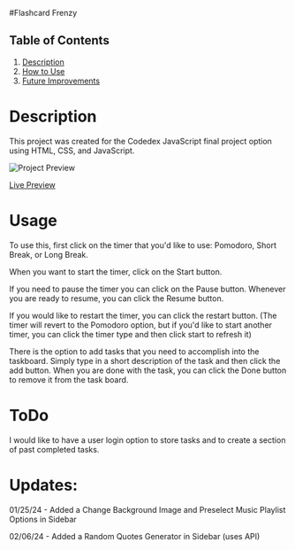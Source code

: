 #Flashcard Frenzy
## Table of Contents
1. [Description](#Description)
2. [How to Use](#Usage)
3. [Future Improvements](#ToDo)


# Description
This project was created for the Codedex JavaScript final project option using HTML, CSS, and JavaScript. 

![Project Preview](https://firebasestorage.googleapis.com/v0/b/codedex-io.appspot.com/o/community%2Ffinal-project%2Fpost%2FgF476udi9G5p5n8leR3S%2FScreenshot%202023-12-27%20085614.png?alt=media&token=2706ac1b-4808-480f-bb3e-203150b8516a)

[Live Preview](https://pomodoro-kuklinski.vercel.app/)

# Usage

To use this, first click on the timer that you'd like to use: Pomodoro, Short Break, or Long Break.

When you want to start the timer, click on the Start button.

If you need to pause the timer you can click on the Pause button. Whenever you are ready to resume, you can click the Resume button.

If you would like to restart the timer, you can click the restart button. 
(The timer will revert to the Pomodoro option, but if you'd like to start another timer, you can click the timer type and then click start to refresh it)

There is the option to add tasks that you need to accomplish into the taskboard. Simply type in a short description of the task and then click the add button.
When you are done with the task, you can click the Done button to remove it from the task board.

# ToDo

I would like to have a user login option to store tasks and to create a section of past completed tasks. 


# Updates:
01/25/24 - Added a Change Background Image and Preselect Music Playlist Options in Sidebar

02/06/24 - Added a Random Quotes Generator in Sidebar (uses API)